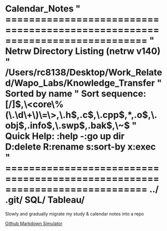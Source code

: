 Calendar_Notes
" ============================================================================
" Netrw Directory Listing                                        (netrw v140)
"   /Users/rc8138/Desktop/Work_Related/Wapo_Labs/Knowledge_Transfer
"   Sorted by      name
"   Sort sequence: [\/]$,\<core\%(\.\d\+\)\=\>,\.h$,\.c$,\.cpp$,*,\.o$,\.obj$,\.info$,\.swp$,\.bak$,\~$
"   Quick Help: <F1>:help  -:go up dir  D:delete  R:rename  s:sort-by  x:exec
" ============================================================================
../
.git/
SQL/
Tableau/
==============

Slowly and gradually migrate my study &amp; calendar notes into a repo

[Github Markdown Simulator](http://markable.in/editor/)

